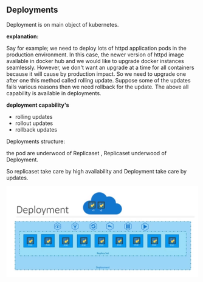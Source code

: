 ## Deployments

   Deployment is on main object of kubernetes. 
   
   **explanation:**
   
   Say for example; we need to deploy lots of httpd application pods in the production environment. In this case, the newer version of httpd image available in docker hub and we would like to upgrade docker instances seamlessly. However, we don't want an upgrade at a time for all containers because it will cause by production impact. So we need to upgrade one after one this method called rolling update. Suppose some of the updates fails various reasons then we need rollback for the update. The above all capability is available in deployments.
   
   **deployment capability's**
   - rolling updates
   - rollout updates
   - rollback updates
   
 Deployments structure:
 
 the pod are underwood of Replicaset , Replicaset underwood of Deployment.
 
 So replicaset take care by  high availability and Deployment take care by updates.
  
   
   ![](deployment-image.jpg)
   
   
